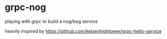 # grpc-nog
playing with grpc to build a nog/bog service

heavily inspired by https://github.com/kelseyhightower/grpc-hello-service

